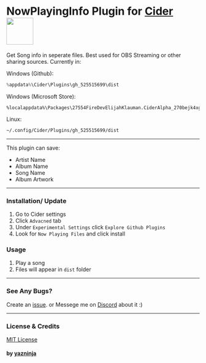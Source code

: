# NowPlayingInfo Plugin for [Cider](https://cider.sh/) <img src="https://img.shields.io/github/stars/yazninja/nowplayinginfo?style=social" width="70"></img>
Get Song info in seperate files. Best used for OBS Streaming or other sharing sources. Currently in:

Windows (Github): 
```powershell
%appdata%\Cider\Plugins\gh_525515699\dist
```
Windows (Microsoft Store):
```
%localappdata%\Packages\27554FireDevElijahKlauman.CiderAlpha_270bejk4xgzqp\LocalCache\Roaming\Cider\Plugins\gh_525515699\dist
```
Linux:
```sh
~/.config/Cider/Plugins/gh_525515699/dist
```
---
This plugin can save:
+ Artist Name
+ Album Name
+ Song Name
+ Album Artwork
---
### Installation/ Update
1. Go to Cider settings
2. Click `Advacned` tab
3. Under `Experimental Settings` click `Explore Github Plugins`
4. Look for `Now Playing Files` and click install

### Usage
1. Play a song
2. Files will appear in `dist` folder

---

### See Any Bugs?
Create an [issue](https://github.com/yazninja/nowplayinginfo/issues).
or
Messege me on [Discord](http://discord.com/users/325495275454070786) about it :)

---

### License & Credits
[MIT License](https://github.com/yazninja/nowplayinginfo/blob/main/LICENSE)
#### by [yazninja](https://github.com/yazninja)
